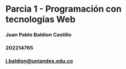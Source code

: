 # Parcia 1 - Programación con tecnologías Web
### Juan Pablo Baldion Castillo
### 202214765
### j.baldion@uniandes.edu.co